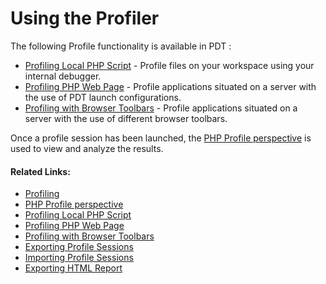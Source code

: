 # Using the Profiler

<!--context:profiling-->

The following Profile functionality is available in PDT :

 * [Profiling Local PHP Script](008-profiling_local_php_script.md) - Profile files on your workspace using your internal debugger.
 * [Profiling PHP Web Page](016-profiling_php_web_page.md) - Profile applications situated on a server with the use of PDT launch configurations.
 * [Profiling with Browser Toolbars](024-profiling_with_browser_toolbars.md) - Profile applications situated on a server with the use of different browser toolbars.

Once a profile session has been launched, the [PHP Profile perspective](../../032-reference/008-php_perspectives_and_views/032-php_profile_perspective/000-index.md) is used to view and analyze the results.

<!--links-start-->

#### Related Links:

 * [Profiling](../../016-concepts/200-profiling_concept.md)
 * [PHP Profile perspective](../../032-reference/008-php_perspectives_and_views/032-php_profile_perspective/000-index.md)
 * [Profiling Local PHP Script](008-profiling_local_php_script.md)
 * [Profiling PHP Web Page](016-profiling_php_web_page.md)
 * [Profiling with Browser Toolbars](024-profiling_with_browser_toolbars.md)
 * [Exporting Profile Sessions](032-exporting_profile_sessions.md)
 * [Importing Profile Sessions](040-importing_profile_sessions.md)
 * [Exporting HTML Report](048-exporting_html_report.md)

<!--links-end-->

